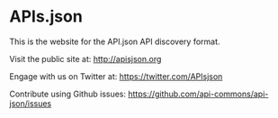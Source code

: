 # APIs.json
This is the website for the API.json API discovery format.

Visit the public site at: http://apisjson.org

Engage with us on Twitter at: https://twitter.com/APIsjson

Contribute using Github issues: https://github.com/api-commons/api-json/issues
